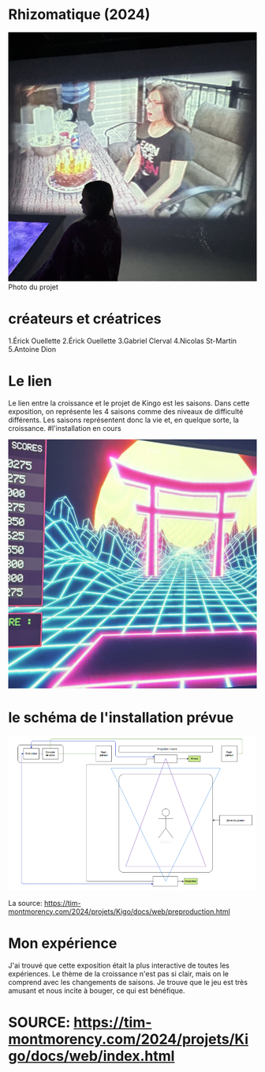 # Rhizomatique (2024)

![photo](images/Rhizo.jpg)
Photo du projet

# créateurs et créatrices
1.Érick Ouellette
2.Érick Ouellette
3.Gabriel Clerval
4.Nicolas St-Martin
5.Antoine Dion

# Le lien
Le lien entre la croissance et le projet de Kingo est les saisons. Dans cette exposition, on représente les 4 saisons comme des niveaux de difficulté différents. Les saisons représentent donc la vie et, en quelque sorte, la croissance.
#l'installation en cours

![photo](images/Kingo_2.jpg)

# le schéma de l'installation prévue


![photo](images/plantation_technique_kingo.png)

La source: https://tim-montmorency.com/2024/projets/Kigo/docs/web/preproduction.html

# Mon expérience
 J'ai trouvé que cette exposition était la plus interactive de toutes les expériences. Le thème de la croissance n'est pas si clair, mais on le comprend avec les changements de saisons. Je trouve que le jeu est très amusant et nous incite à bouger, ce qui est bénéfique.

 # SOURCE: https://tim-montmorency.com/2024/projets/Kigo/docs/web/index.html

